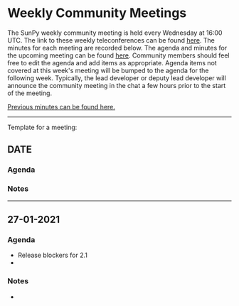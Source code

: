 # Weekly Community Meetings

The SunPy weekly community meeting is held every Wednesday at 16:00 UTC. The link to these weekly teleconferences can be found [here](https://sunpy.org/jitsi). The minutes for each meeting are recorded below. The agenda and minutes for the upcoming meeting can be found [here](https://demo.codimd.org/GAEnxycXQcCQLrAFN7ie8A). Community members should feel free to edit the agenda and add items as appropriate. Agenda items not covered at this week's meeting will be bumped to the agenda for the following week. Typically, the lead developer or deputy lead developer will announce the community meeting in the chat a few hours prior to the start of the meeting.

[Previous minutes can be found here.](./Home%3A-Weekly-Community-Meetings-Archive)

***
Template for a meeting:

## DATE

### Agenda

### Notes
***

## 27-01-2021

### Agenda

* Release blockers for 2.1
*

### Notes

*